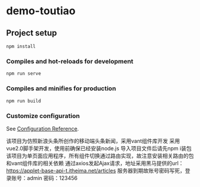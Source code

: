 # demo-toutiao

## Project setup
```
npm install
```

### Compiles and hot-reloads for development
```
npm run serve
```

### Compiles and minifies for production
```
npm run build
```

### Customize configuration
See [Configuration Reference](https://cli.vuejs.org/config/).

该项目为仿照新浪头条所创作的移动端头条新闻，采用vant组件库开发
采用vue2.0脚手架开发，使用前确保已经安装node.js
导入项目文件后请先npm i装包
该项目为单页面应用程序，所有组件切换通过路由实现，故注意安装相关路由的包和vant组件库的相关依赖
通过axios发起Ajax请求，地址采用黑马提供的url：https://applet-base-api-t.itheima.net/articles
服务器到期故账号密码写死，登录账号：admin         密码：123456
